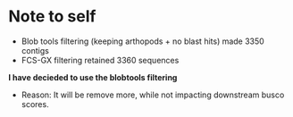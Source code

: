 # Note to self 
* Blob tools filtering (keeping arthopods + no blast hits) made 3350 contigs 
* FCS-GX filtering retained 3360 sequences 

**I have decieded to use the blobtools filtering**

- Reason: It will be remove more, while not impacting downstream busco scores.
